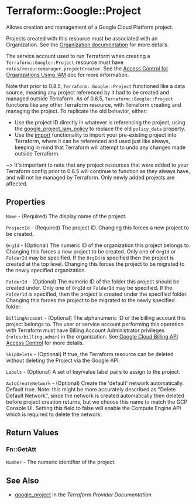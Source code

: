 # Terraform::Google::Project

Allows creation and management of a Google Cloud Platform project.

Projects created with this resource must be associated with an Organization.
See the [Organization documentation](https://cloud.google.com/resource-manager/docs/quickstarts) for more details.

The service account used to run Terraform when creating a `Terraform::Google::Project`
resource must have `roles/resourcemanager.projectCreator`. See the
[Access Control for Organizations Using IAM](https://cloud.google.com/resource-manager/docs/access-control-org)
doc for more information.

Note that prior to 0.8.5, `Terraform::Google::Project` functioned like a data source,
meaning any project referenced by it had to be created and managed outside
Terraform. As of 0.8.5, `Terraform::Google::Project` functions like any other Terraform
resource, with Terraform creating and managing the project. To replicate the old
behavior, either:

* Use the project ID directly in whatever is referencing the project, using the
  [google_project_iam_policy](/docs/providers/google/r/google_project_iam.html)
  to replace the old `policy_data` property.
* Use the [import](/docs/import/usage.html) functionality
  to import your pre-existing project into Terraform, where it can be referenced and
  used just like always, keeping in mind that Terraform will attempt to undo any changes
  made outside Terraform.

~> It's important to note that any project resources that were added to your Terraform config
prior to 0.8.5 will continue to function as they always have, and will not be managed by
Terraform. Only newly added projects are affected.

## Properties

`Name` - (Required) The display name of the project.

`ProjectId` - (Required) The project ID. Changing this forces a new project to be created.

`OrgId` - (Optional) The numeric ID of the organization this project belongs to. Changing this forces a new project to be created.  Only one of `OrgId` or `FolderId` may be specified. If the `OrgId` is specified then the project is created at the top level. Changing this forces the project to be migrated to the newly specified organization.

`FolderId` - (Optional) The numeric ID of the folder this project should be created under. Only one of `OrgId` or `FolderId` may be specified. If the `FolderId` is specified, then the project is created under the specified folder. Changing this forces the project to be migrated to the newly specified folder.

`BillingAccount` - (Optional) The alphanumeric ID of the billing account this project belongs to. The user or service account performing this operation with Terraform must have Billing Account Administrator privileges (`roles/billing.admin`) in the organization. See [Google Cloud Billing API Access Control](https://cloud.google.com/billing/v1/how-tos/access-control) for more details.

`SkipDelete` - (Optional) If true, the Terraform resource can be deleted without deleting the Project via the Google API.

`Labels` - (Optional) A set of key/value label pairs to assign to the project.

`AutoCreateNetwork` - (Optional) Create the 'default' network automatically.  Default true. Note: this might be more accurately described as "Delete Default Network", since the network is created automatically then deleted before project creation returns, but we choose this name to match the GCP Console UI. Setting this field to false will enable the Compute Engine API which is required to delete the network.


## Return Values

### Fn::GetAtt

`Number` - The numeric identifier of the project.

## See Also

* [google_project](https://www.terraform.io/docs/providers/google/r/project.html) in the _Terraform Provider Documentation_